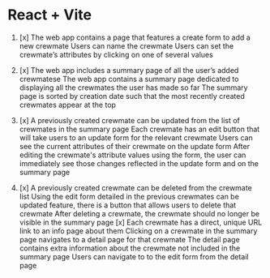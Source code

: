 # React + Vite

1. [x] The web app contains a page that features a create form to add a new crewmate
        Users can name the crewmate
        Users can set the crewmate’s attributes by clicking on one of several values

2. [x] The web app includes a summary page of all the user’s added crewmatese
        The web app contains a summary page dedicated to displaying all the crewmates the user has made so far
        The summary page is sorted by creation date such that the most recently created crewmates appear at the top

3. [x] A previously created crewmate can be updated from the list of crewmates in the summary page
        Each crewmate has an edit button that will take users to an update form for the relevant crewmate
        Users can see the current attributes of their crewmate on the update form
        After editing the crewmate's attribute values using the form, the user can immediately see those changes reflected in the update form and on the summary page

3. [x] A previously created crewmate can be deleted from the crewmate list
        Using the edit form detailed in the previous crewmates can be updated feature, there is a button that allows users to delete that crewmate
        After deleting a crewmate, the crewmate should no longer be visible in the summary page
         [x] Each crewmate has a direct, unique URL link to an info page about them
            Clicking on a crewmate in the summary page navigates to a detail page for that crewmate
            The detail page contains extra information about the crewmate not included in the summary page
            Users can navigate to to the edit form from the detail page